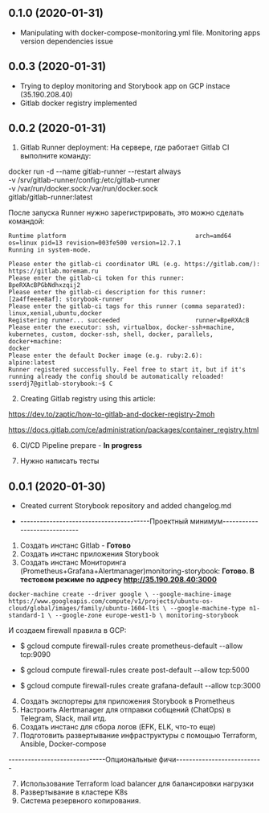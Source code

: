 ## 0.1.0 (2020-01-31)

 - Manipulating with docker-compose-monitoring.yml file. Monitoring apps version dependencies issue

## 0.0.3 (2020-01-31)

- Trying to deploy monitoring and Storybook app on GCP instace (35.190.208.40)
- Gitlab docker registry implemented

## 0.0.2 (2020-01-31)

 1.  Gitlab Runner deployment:
На сервере, где работает Gitlab CI выполните команду:

docker run -d --name gitlab-runner --restart always \
-v /srv/gitlab-runner/config:/etc/gitlab-runner \
-v /var/run/docker.sock:/var/run/docker.sock \
gitlab/gitlab-runner:latest

После запуска Runner нужно зарегистрировать, это можно сделать командой:

```sserdj7@gitlab-storybook:~$ sudo docker exec -it gitlab-runner gitlab-runner register --run-untagged --locked=false
Runtime platform                                    arch=amd64 os=linux pid=13 revision=003fe500 version=12.7.1
Running in system-mode.                            
                                                   
Please enter the gitlab-ci coordinator URL (e.g. https://gitlab.com/):
https://gitlab.moremam.ru
Please enter the gitlab-ci token for this runner:
BpeRXAcBPGbNdhxzqij2
Please enter the gitlab-ci description for this runner:
[2a4ffeeee8af]: storybook-runner
Please enter the gitlab-ci tags for this runner (comma separated):
linux,xenial,ubuntu,docker
Registering runner... succeeded                     runner=BpeRXAcB
Please enter the executor: ssh, virtualbox, docker-ssh+machine, kubernetes, custom, docker-ssh, shell, docker, parallels, docker+machine:
docker
Please enter the default Docker image (e.g. ruby:2.6):
alpine:latest
Runner registered successfully. Feel free to start it, but if it's running already the config should be automatically reloaded! 
sserdj7@gitlab-storybook:~$ C
```

2.  Creating Gitlab registry using this article:

 https://dev.to/zaptic/how-to-gitlab-and-docker-registry-2moh

https://docs.gitlab.com/ce/administration/packages/container_registry.html

6.  CI/CD Pipeline prepare - **In progress**

7.  Нужно написать тесты 

 
## 0.0.1 (2020-01-30)

- Created current Storybook repository and added changelog.md

- ----------------------------------------Проектный минимум-----------------------------
1.  Создать инстанс Gitlab - **Готово**
2.  Создать инстанс приложения Storybook
3.  Создать инстанс Мониторинга (Prometheus+Grafana+Alertmanager)monitoring-storybook: **Готово. В тестовом режиме  по адресу http://35.190.208.40:3000**

``docker-machine create --driver google \
--google-machine-image https://www.googleapis.com/compute/v1/projects/ubuntu-os-cloud/global/images/family/ubuntu-1604-lts \
--google-machine-type n1-standard-1 \
--google-zone europe-west1-b \
monitoring-storybook``
    
И создаем firewall правила в GCP:
 + $ gcloud compute firewall-rules create prometheus-default --allow tcp:9090

 + $ gcloud compute firewall-rules create post-default --allow tcp:5000

 + $ gcloud compute firewall-rules create grafana-default --allow tcp:3000

4.  Создать экспортеры для приложения Storybook в Prometheus
5.  Настроить Alertmanager для отправки собщений (ChatOps) в Telegram, Slack, mail итд.
6.  Создать инстанс для сбора логов (EFK, ELK, что-то еще)
7.  Подготовить развертывание инфраструктуры с помощью Terraform, Ansible, Docker-compose

------------------------------Опциональные фичи---------------------------

7.  Использование Terraform load balancer для балансировки нагрузки
8.  Развертывание в кластере K8s
9.  Система резервного копирования.

